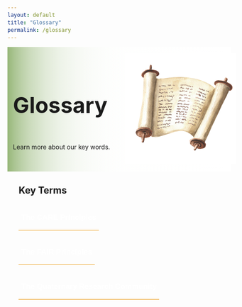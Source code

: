 ```yaml
---
layout: default
title: "Glossary"
permalink: /glossary
---
```


<style>
  
div.text-block-main {
  padding-left: 5%
  }

  #heading-image {
  padding-top: 0px;
  padding-bottom: 0px;
  margin-left:0px;
  margin-right:0px;
  align-self:center;
  }
  
  #scroll {
  margin-left:0px;
  margin-right:0px;
  }
  
@media print, screen and (max-width:480px) {
   #heading-left {
      padding-bottom: 0%;
      }
}
  li {
  font-size:20px;
  color:#000;
  }
.collapse {
  display: none;
  top: 63px;
  z-index:10000;
  box-shadow: 0px 8px 16px 0px rgba(0,0,0,0.2);
  margin-bottom:5%;
  background-color: #fff;
}

.show_b {
  display: grid;
  grid-template-rows: auto;
  
}

  .bttn {
  background-color:transparent;
  cursor:pointer;
  border: 0;
  border-bottom:1px solid #ec970b;
  padding-top:1%;
  font-size:17px;
  text-align:left;
  margin-bottom:4%;
  }
  .bttn:hover {
  background-color:#faf3e8;
  }

  .bttn:hover p {
  font-weight:bold;
  }
  
  .bttn:hover strong {
  font-weight:900;
  }
  
  strong {
  color:white;
  }
  
  .bttn_show {
  border: 2.5px solid #ec970b;
  background-color:#fff;
  }

  .bttn_show p {
  font-weight:bold;
  }
  
  .bttn_show strong {
  font-weight:900;
  }
  
    .show_b {
  width:150%;
  }
  
  
  #title, #describe {
  width:212%;
  }
  
    @media print, screen and (max-width: 1070px) {
  #describe {
  width:190%;
  }
  }
  
      @media print, screen and (max-width: 1030px) {
  #describe {
  width:135%;
  }
  }
  
   @media print, screen and (max-width: 730px) {
  #describe {
  width:115%;
  }
  }
  
  
  @media print, screen and (max-width: 1055px) {
   #title {
  width:190%;
  }
  }
  
    @media print, screen and (max-width: 635px) {
   #title {
  width:135%;
  }
  }
  
    @media print, screen and (max-width: 435px) {
   #title, #describe {
  width:100%;
  }
  }
  
  @media print, screen and (max-width: 720px) {
  .show_b {
  width:200%;
  }
  }
  
  @media print, screen and (max-width: 860px) {
  .show_b {
  width:95%;}
  }
  
    @media print, screen and (max-width: 660px) {
  #heading-image {
  width:90%;}
  }
  
   #main-text {
  width: 200%;
  position: relative;
  } 
  
  #fair-des {
  width:100%;
  margin-left: -20%;
  }
  
 @media print, screen and (max-width: 1300px) {
  #main-text {
  width: 170%;
  } 
  }

  
 @media print, screen and (max-width: 1215px) {
    #fair-des {
  width:100%;
  margin-left: -10%;
  }
  }
  
   @media print, screen and (max-width: 1180px) {
  #main-text {
  width: 150%;
  } 
  
    #fair-des {
  width:100%;
  margin-left: -5%;
  }
  }
  
     @media print, screen and (max-width: 1089px) {
  #main-text {
  width: 130%;
  } 
  
    #fair-des {
  width:100%;
  margin-left: 0%;
  }
  }
  
       @media print, screen and (max-width: 980px) {
  #main-text {
  width: 110%;
  } 
  }

         @media print, screen and (max-width: 890px) {
  #main-text {
  width: 100%;
  } 
  }
  
</style>



<div class="text-block-right" style="display:grid;grid-template-columns:repeat(auto-fit, minmax(200px, 1fr));background-image:linear-gradient(to left, #fff, 90%, #97b779);padding:0;margin-right:0;width:100%;" id="headingblock">
    <div class="text-block-right" style="display:grid;grid-template-rows:auto auto;background-color:transparent;padding-left:5%;align-content:center;width:95%;" id="heading-left">
      <h1 style="font-size:calc(20px + 3vw);align-self:start;">Glossary</h1>
      <p style="align-self:start;padding-top:10px;" id="describe">Learn more about our key words.</p>
    </div>
    <div class="text-block-right" style="background-color:transparent;padding-left:0;float:right;justify-self:end; margin-right:5%; margin-left: 5%; width: 90%;max-width:250px;" id="heading-image">
      <figure id="scroll">
        <img src="./images/scroll-trans.png" alt="scroll" style="width=100%;max-width:250px;">
        <figcaption></figcaption>
      </figure>
    </div>
  </div>
  
  
  
<div class="text-block-right" style="display:grid;grid-template-columns: repeat(auto-fit, 400px);width:95%;padding-left:5%;justify-content:space-between;">
    <div id="main-text">
      <h2>Key Terms</h2> 
        <button class="bttn" id="care" onclick="Func_care()">
            <div><p><strong>The CARE Principles</strong></p></div>
</button>
        <div class="collapse" id="readMore_care">
          <div class="read-more-content" style="width:90%;padding-left:5%;padding-right:5%;padding-top:2%;padding-bottom:2%;">
          <p><a href="https://datascience.codata.org/articles/10.5334/dsj-2020-043">The CARE principles</a> (Collective Benefit, Authority to Control, Responsibility and Ethics) were formulated by Stephanie Russo Carroll, Ibrahim Garba, Oscar L. Figueroa-Rodriguez and other members of the Research Data Alliance's International Indigenous Data Sovereignty Interest Group, in order to help navigate the tension between 1) protecting Indigenous rights and interests in Indigenous data, and 2) supporting open data. The CARE principles build on a tradition of advocacy for Indigenous Peoples' sovereign rights, and assert that
            <ol>
              <li>the use of Indigenous data must yield collective benefit for Indigenous Peoples</li>
              <li>the authority to control who has access to Indigenous data must lie with Indigenous Peoples</li>
              <li>those who use Indigenous data must recognize their responsibility to build reciprocal relationships with the communities from which the data derive, and </li>
              <li>the use of Indigenous data must occur in a fundamentally ethical framework.</li>
            </ol></p>
          </div>
        </div>
    <br>
        <button class="bttn" id="fair" onclick="Func_fair()">
          <div><p><strong>The FAIR Principles</strong></p></div>
      </button>
        <div class="collapse" id="readMore_fair">
          <div class="read-more-content" style="width:90%;padding-left:5%;padding-right:5%;padding-top:2%;padding-bottom:2%;">
            <p><a href="https://www.nature.com/articles/sdata201618">The FAIR principles</a> (Findable, Accessible, Interoperable, and Reusable) were formalized by Mark D. Wilkinson, Michael Dumontier, IJsbrand Jan Aalbersberg and other participants at the 'Jointly Designing a Data Fairport' Workshop in Leiden, Netherlands, 2014. These data-centric principles assert that data should be easily findable and described with rich metadata, universally accessible and free to use, interoperable among different data ecosystems, and able to be reused for future scientific analysis. </p>
          </div>
       </div>
        <br>
          <button class="bttn" id="quat" onclick="Func_quat()"> 
            <div><p><strong>The Quaternary Research Community</strong></p></div>
      </button>
          <div class="collapse" id="readMore_quat">
            <div class="read-more-content" style="width:90%;padding-left:5%;padding-right:5%;padding-top:2%;padding-bottom:2%;">
              <p>The Quaternary research community is a network of scientists and data managers who study the archaeology, climate, and ecology of the Quaternary period, 
                a division of the <a href="https://rock.geosociety.org/net/documents/gsa/timescale/timescl.pdf?v=2022">Cenozoic Era</a>. The Quaternary period began with the Pleistocene Epoch 2.58 million years ago and continues today, and is characterized by long cold ice ages interrupted by short warmer interglacial ages.</p>
            </div>
      </div>
        <br>
     <!-- <button class="bttn" id="data" onclick="Func_data()"> 
          <div><p><strong>Data Science Terminology</strong></p></div>
      </button>
      <div class="collapse" id="readMore_data">
          <div class="read-more-content" style="width:90%;padding-left:5%;padding-right:5%;padding-top:2%;padding-bottom:2%;">
            <p>What words like ontology mean?</p>
          </div>
      </div> -->
    </div>
</div>

<script>
function Func_care() {
  document.getElementById("readMore_care").classList.toggle("show_b");
  document.getElementById("care").classList.toggle("bttn_show");
}

function Func_fair() {
  document.getElementById("readMore_fair").classList.toggle("show_b");
  document.getElementById("fair").classList.toggle("bttn_show");
}

  function Func_quat() {
  document.getElementById("readMore_quat").classList.toggle("show_b");
  document.getElementById("quat").classList.toggle("bttn_show");
}

   function Func_data() {
  document.getElementById("readMore_data").classList.toggle("show_b");
  document.getElementById("data").classList.toggle("bttn_show");
}



</script>
